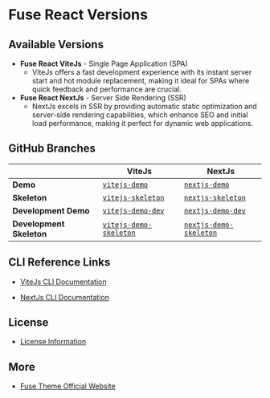 
# Fuse React Versions
## Available Versions
- **Fuse React ViteJs** - Single Page Application (SPA)
  - ViteJs offers a fast development experience with its instant server start and hot module replacement, making it ideal for SPAs where quick feedback and performance are crucial.
- **Fuse React NextJs** - Server Side Rendering (SSR)
  - NextJs excels in SSR by providing automatic static optimization and server-side rendering capabilities, which enhance SEO and initial load performance, making it perfect for dynamic web applications.

## GitHub Branches

| | **ViteJs** | **NextJs** |
|---------|------|----------|
| **Demo** | [`vitejs-demo`](https://github.com/withinpixels/fuse-react/tree/vitejs-demo) | [`nextjs-demo`](https://github.com/withinpixels/fuse-react/tree/nextjs-demo) |
| **Skeleton** | [`vitejs-skeleton`](https://github.com/withinpixels/fuse-react/tree/vitejs-skeleton) | [`nextjs-skeleton`](https://github.com/withinpixels/fuse-react/tree/nextjs-skeleton) |
| **Development Demo** | [`vitejs-demo-dev`](https://github.com/withinpixels/fuse-react/tree/vitejs-demo-dev) | [`nextjs-demo-dev`](https://github.com/withinpixels/fuse-react/tree/nextjs-demo-dev) |
| **Development Skeleton** | [`vitejs-demo-skeleton`](https://github.com/withinpixels/fuse-react/tree/vitejs-demo-skeleton) | [`nextjs-demo-skeleton`](https://github.com/withinpixels/fuse-react/tree/nextjs-demo-skeleton) |


## CLI Reference Links

- [ViteJs CLI Documentation](https://vitejs.dev/guide/cli.html)
 
- [NextJs CLI Documentation](https://nextjs.org/docs/api-reference/cli)

## License

- [License Information](https://themeforest.net/licenses/terms/regular)

## More

- [Fuse Theme Official Website](https://fusetheme.com/)


